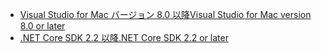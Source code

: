 * [<span data-ttu-id="06a4c-101">Visual Studio for Mac バージョン 8.0 以降</span><span class="sxs-lookup"><span data-stu-id="06a4c-101">Visual Studio for Mac version 8.0 or later</span></span>](https://visualstudio.microsoft.com/downloads/)
* [<span data-ttu-id="06a4c-102">.NET Core SDK 2.2 以降</span><span class="sxs-lookup"><span data-stu-id="06a4c-102">.NET Core SDK 2.2 or later</span></span>](https://www.microsoft.com/net/download/all)
